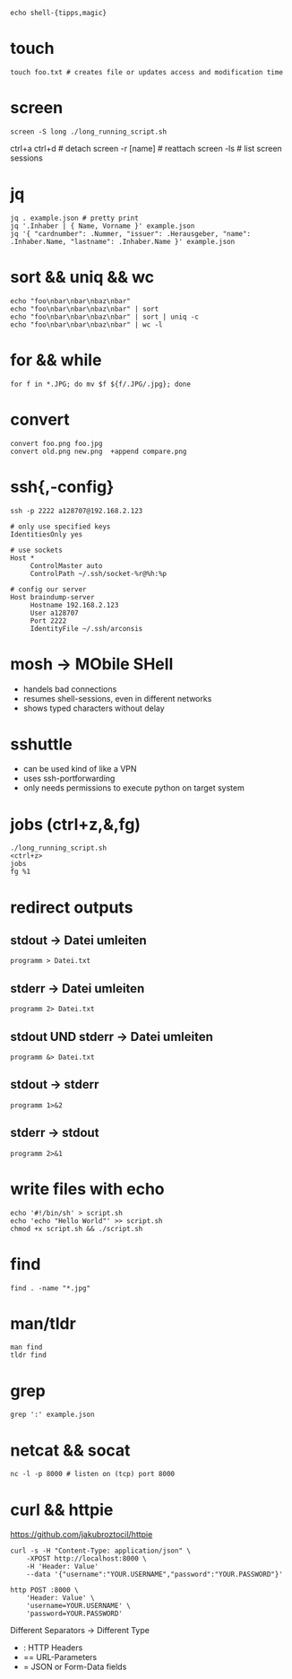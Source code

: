 ```
echo shell-{tipps,magic}
```

# touch
```
touch foo.txt # creates file or updates access and modification time
```

# screen
```
screen -S long ./long_running_script.sh
```
ctrl+a ctrl+d # detach
screen -r [name] # reattach
screen -ls # list screen sessions

# jq
```
jq . example.json # pretty print
jq '.Inhaber | { Name, Vorname }' example.json
jq '{ "cardnumber": .Nummer, "issuer": .Herausgeber, "name": .Inhaber.Name, "lastname": .Inhaber.Name }' example.json
```

# sort && uniq && wc
```
echo "foo\nbar\nbar\nbaz\nbar"
echo "foo\nbar\nbar\nbaz\nbar" | sort
echo "foo\nbar\nbar\nbaz\nbar" | sort | uniq -c
echo "foo\nbar\nbar\nbaz\nbar" | wc -l
```

# for && while
```
for f in *.JPG; do mv $f ${f/.JPG/.jpg}; done
```

# convert
```
convert foo.png foo.jpg
convert old.png new.png  +append compare.png
```

# ssh{,-config}
```
ssh -p 2222 a128707@192.168.2.123
```
```
# only use specified keys
IdentitiesOnly yes

# use sockets
Host *
     ControlMaster auto
     ControlPath ~/.ssh/socket-%r@%h:%p

# config our server
Host braindump-server
     Hostname 192.168.2.123
     User a128707
     Port 2222
     IdentityFile ~/.ssh/arconsis
```

# mosh -> MObile SHell
- handels bad connections
- resumes shell-sessions, even in different networks
- shows typed characters without delay

# sshuttle
- can be used kind of like a VPN
- uses ssh-portforwarding
- only needs permissions to execute python on target system


# jobs (ctrl+z,&,fg)
```
./long_running_script.sh
<ctrl+z>
jobs
fg %1
```

# redirect outputs
## stdout -> Datei umleiten
```
programm > Datei.txt
```
## stderr -> Datei umleiten
```
programm 2> Datei.txt
```
## stdout UND stderr -> Datei umleiten
```
programm &> Datei.txt
```
## stdout -> stderr
```
programm 1>&2
```
## stderr -> stdout
```
programm 2>&1
```

# write files with echo
```
echo '#!/bin/sh' > script.sh
echo 'echo "Hello World"' >> script.sh
chmod +x script.sh && ./script.sh
```

# find
```
find . -name "*.jpg"
```

# man/tldr
```
man find
tldr find
```

# grep
```
grep ':' example.json
```

# netcat && socat
```
nc -l -p 8000 # listen on (tcp) port 8000
```

# curl && httpie
https://github.com/jakubroztocil/httpie
```
curl -s -H "Content-Type: application/json" \
	-XPOST http://localhost:8000 \
	-H 'Header: Value'
	--data '{"username":"YOUR.USERNAME","password":"YOUR.PASSWORD"}'

http POST :8000 \
	'Header: Value' \
	'username=YOUR.USERNAME' \
	'password=YOUR.PASSWORD'
```
Different Separators -> Different Type
- : HTTP Headers
- == URL-Parameters
- = JSON or Form-Data fields